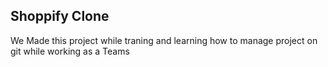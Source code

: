 ## Shoppify Clone

We Made this project while traning and learning how to manage project on git while working as a Teams


